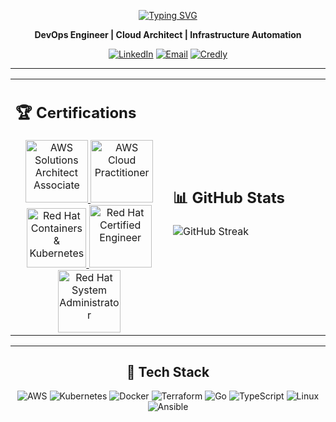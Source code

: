 <div align="center">

[![Typing SVG](https://readme-typing-svg.herokuapp.com?font=Fira+Code&size=24&duration=3500&pause=800&color=36BCF7FF&background=FF000000&center=true&vCenter=true&width=550&lines=Hi,+I'm+Rodrigo!+👋;¡Hola,+soy+Rodrigo!+👋;Ciao,+sono+Rodrigo!+👋;Olá,+eu+sou+Rodrigo!+👋;こんにちは、ロドリゴです！+👋)](https://git.io/typing-svg)

**DevOps Engineer | Cloud Architect | Infrastructure Automation**

[![LinkedIn](https://img.shields.io/badge/LinkedIn-0077B5?style=flat&logo=linkedin&logoColor=white)](https://linkedin.com/in/rodrigo-matto)
[![Email](https://img.shields.io/badge/Email-D14836?style=flat&logo=gmail&logoColor=white)](mailto:rodrigomatto.work@gmail.com)
[![Credly](https://img.shields.io/badge/Credly-FF6B35?style=flat&logo=credly&logoColor=white)](https://www.credly.com/users/rodrigo-matto)
</div>

---

<div align="center">
<table>
<tr>
<td width="50%">

## 🏆 Certifications
<div align="center">
<a href="https://www.credly.com/badges/b934bbfd-e399-4aaa-9eda-e34e6cd97647">
<img src="https://images.credly.com/images/0e284c3f-5164-4b21-8660-0d84737941bc/image.png" alt="AWS Solutions Architect Associate" width="100" height="100"/>
</a>
<a href="https://www.credly.com/badges/8ab36a98-967b-46b7-9f42-f4329c3f61e9">
<img src="https://images.credly.com/images/00634f82-b07f-4bbd-a6bb-53de397fc3a6/image.png" alt="AWS Cloud Practitioner" width="100" height="100"/>
</a>
</div>
<div align="center">
<a href="https://www.credly.com/badges/98ddbec9-6401-44d6-a5a0-9ed03ae42c82">
<img src="https://images.credly.com/images/1dd8824f-d6b6-4967-906a-7bd3c0063fae/image.png" alt="Red Hat Containers & Kubernetes" width="95" height="95"/>
</a>
<a href="https://www.credly.com/badges/4bb370dc-3674-4e46-96c2-48cf6f39077b">
<img src="https://images.credly.com/images/19c4e804-54fe-4857-b022-7cfd5520596c/image.png" alt="Red Hat Certified Engineer" width="100" height="100"/>
</a>
<a href="https://www.credly.com/badges/4f40a15c-d72f-4237-b6c5-a446215f0a49">
<img src="https://images.credly.com/size/340x340/images/572de0ba-2c59-4816-a59d-b0e1687e45ee/image.png" alt="Red Hat System Administrator" width="100" height="100"/>
</a>
</div>

</td>
<td width="50%">

## 📊 GitHub Stats
![GitHub Streak](https://streak-stats.demolab.com/?user=rodrigo-matto&theme=dark&hide_border=true)

</td>
</tr>
</table>
</div>

---

<div align="center">

## 🔧 Tech Stack
![AWS](https://img.shields.io/badge/AWS-232F3E?style=flat&logo=amazonaws&logoColor=white)
![Kubernetes](https://img.shields.io/badge/Kubernetes-326CE5?style=flat&logo=kubernetes&logoColor=white)
![Docker](https://img.shields.io/badge/Docker-2496ED?style=flat&logo=docker&logoColor=white)
![Terraform](https://img.shields.io/badge/Terraform-623CE4?style=flat&logo=terraform&logoColor=white)
![Go](https://img.shields.io/badge/Go-00ADD8?style=flat&logo=go&logoColor=white)
![TypeScript](https://img.shields.io/badge/TypeScript-3178C6?style=flat&logo=typescript&logoColor=white)
![Linux](https://img.shields.io/badge/Linux-FCC624?style=flat&logo=linux&logoColor=black)
![Ansible](https://img.shields.io/badge/Ansible-EE0000?style=flat&logo=ansible&logoColor=white)

</div>
